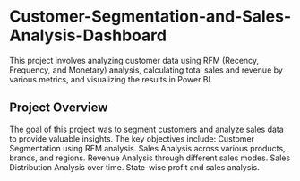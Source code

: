 # Customer-Segmentation-and-Sales-Analysis-Dashboard
This project involves analyzing customer data using RFM (Recency, Frequency, and Monetary) analysis, calculating total sales and revenue by various metrics, and visualizing the results in Power BI.

## Project Overview
The goal of this project was to segment customers and analyze sales data to provide valuable insights. The key objectives include:
Customer Segmentation using RFM analysis.
Sales Analysis across various products, brands, and regions.
Revenue Analysis through different sales modes.
Sales Distribution Analysis over time.
State-wise profit and sales analysis.
